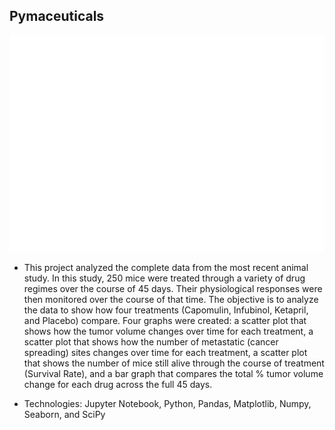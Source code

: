
## Pymaceuticals

<img src="tumor_response.png">
    
- This project analyzed the complete data from the most recent animal study. In this study, 250 mice were treated through a variety of drug regimes over the course of 45 days. Their physiological responses were then monitored over the course of that time. The objective is to analyze the data to show how four treatments (Capomulin, Infubinol, Ketapril, and Placebo) compare.
    Four graphs were created:
    a scatter plot that shows how the tumor volume changes over time for each treatment,
    a scatter plot that shows how the number of metastatic (cancer spreading) sites changes over time for each treatment,
    a scatter plot that shows the number of mice still alive through the course of treatment (Survival Rate), 
    and a bar graph that compares the total % tumor volume change for each drug across the full 45 days.

- Technologies: Jupyter Notebook, Python, Pandas, Matplotlib, Numpy, Seaborn, and SciPy


```python

```
